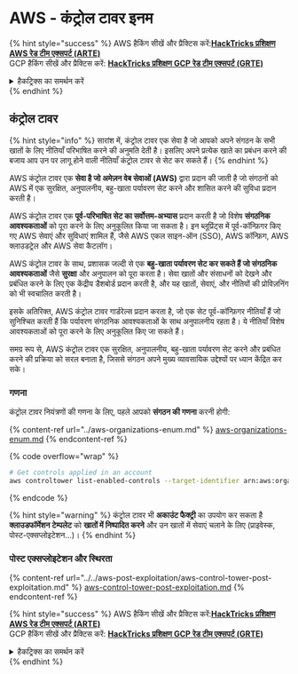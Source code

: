 # AWS - कंट्रोल टावर इनम

{% hint style="success" %}
AWS हैकिंग सीखें और प्रैक्टिस करें:<img src="/.gitbook/assets/image.png" alt="" data-size="line">[**HackTricks प्रशिक्षण AWS रेड टीम एक्सपर्ट (ARTE)**](https://training.hacktricks.xyz/courses/arte)<img src="/.gitbook/assets/image.png" alt="" data-size="line">\
GCP हैकिंग सीखें और प्रैक्टिस करें: <img src="/.gitbook/assets/image (2).png" alt="" data-size="line">[**HackTricks प्रशिक्षण GCP रेड टीम एक्सपर्ट (GRTE)**<img src="/.gitbook/assets/image (2).png" alt="" data-size="line">](https://training.hacktricks.xyz/courses/grte)

<details>

<summary>हैकट्रिक्स का समर्थन करें</summary>

* [**सदस्यता योजनाएं**](https://github.com/sponsors/carlospolop) की जाँच करें!
* 💬 [**डिस्कॉर्ड समूह**](https://discord.gg/hRep4RUj7f) या [**टेलीग्राम समूह**](https://t.me/peass) में शामिल हों या हमें **ट्विटर** 🐦 [**@hacktricks\_live**](https://twitter.com/hacktricks\_live)** पर फॉलो** करें।
* [**HackTricks**](https://github.com/carlospolop/hacktricks) और [**HackTricks Cloud**](https://github.com/carlospolop/hacktricks-cloud) github रेपो में PR जमा करके हैकिंग ट्रिक्स साझा करें।

</details>
{% endhint %}

## कंट्रोल टावर

{% hint style="info" %}
सारांश में, कंट्रोल टावर एक सेवा है जो आपको अपने संगठन के सभी खातों के लिए नीतियाँ परिभाषित करने की अनुमति देती है। इसलिए अपने प्रत्येक खाते का प्रबंधन करने की बजाय आप उन पर लागू होने वाली नीतियाँ कंट्रोल टावर से सेट कर सकते हैं।
{% endhint %}

AWS कंट्रोल टावर एक **सेवा है जो अमेज़न वेब सेवाओं (AWS)** द्वारा प्रदान की जाती है जो संगठनों को AWS में एक सुरक्षित, अनुपालनीय, बहु-खाता पर्यावरण सेट करने और शासित करने की सुविधा प्रदान करती है।

AWS कंट्रोल टावर एक **पूर्व-परिभाषित सेट का सर्वोत्तम-अभ्यास** प्रदान करती है जो विशेष **संगठनिक आवश्यकताओं** को पूरा करने के लिए अनुकूलित किया जा सकता है। इन ब्लूप्रिंट्स में पूर्व-कॉन्फ़िगर किए गए AWS सेवाएं और सुविधाएं शामिल हैं, जैसे AWS एकल साइन-ऑन (SSO), AWS कॉन्फ़िग, AWS क्लाउडट्रेल और AWS सेवा कैटलॉग।

AWS कंट्रोल टावर के साथ, प्रशासक जल्दी से एक **बहु-खाता पर्यावरण सेट कर सकते हैं जो संगठनिक आवश्यकताओं** जैसे **सुरक्षा** और अनुपालन को पूरा करता है। सेवा खातों और संसाधनों को देखने और प्रबंधित करने के लिए एक केंद्रीय डैशबोर्ड प्रदान करती है, और यह खातों, सेवाएं, और नीतियों की प्रोविज़निंग को भी स्वचालित करती है।

इसके अतिरिक्त, AWS कंट्रोल टावर गार्डरेल्स प्रदान करता है, जो एक सेट पूर्व-कॉन्फ़िगर नीतियाँ हैं जो सुनिश्चित करती हैं कि पर्यावरण संगठनिक आवश्यकताओं के साथ अनुपालनीय रहता है। ये नीतियाँ विशेष आवश्यकताओं को पूरा करने के लिए अनुकूलित किए जा सकते हैं।

समग्र रूप से, AWS कंट्रोल टावर एक सुरक्षित, अनुपालनीय, बहु-खाता पर्यावरण सेट करने और प्रबंधित करने की प्रक्रिया को सरल बनाता है, जिससे संगठन अपने मुख्य व्यावसायिक उद्देश्यों पर ध्यान केंद्रित कर सके।

### गणना

कंट्रोल टावर नियंत्रणों की गणना के लिए, पहले आपको **संगठन की गणना** करनी होगी:

{% content-ref url="../aws-organizations-enum.md" %}
[aws-organizations-enum.md](../aws-organizations-enum.md)
{% endcontent-ref %}

{% code overflow="wrap" %}
```bash
# Get controls applied in an account
aws controltower list-enabled-controls --target-identifier arn:aws:organizations::<acc_id>:ou/<ou-id>
```
{% endcode %}

{% hint style="warning" %}
कंट्रोल टावर भी **अकाउंट फैक्ट्री** का उपयोग कर सकता है **क्लाउडफॉर्मेशन टेम्पलेट** को **खातों में निष्पादित करने** और उन खातों में सेवाएं चलाने के लिए (प्राइवेस्क, पोस्ट-एक्सप्लोइटेशन...)।
{% endhint %}

### पोस्ट एक्सप्लोइटेशन और स्थिरता

{% content-ref url="../../aws-post-exploitation/aws-control-tower-post-exploitation.md" %}
[aws-control-tower-post-exploitation.md](../../aws-post-exploitation/aws-control-tower-post-exploitation.md)
{% endcontent-ref %}

{% hint style="success" %}
AWS हैकिंग सीखें और प्रैक्टिस करें:<img src="/.gitbook/assets/image.png" alt="" data-size="line">[**HackTricks प्रशिक्षण AWS रेड टीम एक्सपर्ट (ARTE)**](https://training.hacktricks.xyz/courses/arte)<img src="/.gitbook/assets/image.png" alt="" data-size="line">\
GCP हैकिंग सीखें और प्रैक्टिस करें: <img src="/.gitbook/assets/image (2).png" alt="" data-size="line">[**HackTricks प्रशिक्षण GCP रेड टीम एक्सपर्ट (GRTE)**<img src="/.gitbook/assets/image (2).png" alt="" data-size="line">](https://training.hacktricks.xyz/courses/grte)

<details>

<summary>हैकट्रिक्स का समर्थन करें</summary>

* [**सदस्यता योजनाएं**](https://github.com/sponsors/carlospolop) की जाँच करें!
* 💬 [**डिस्कॉर्ड समूह**](https://discord.gg/hRep4RUj7f) या [**टेलीग्राम समूह**](https://t.me/peass) में शामिल हों या हमें **ट्विटर** 🐦 [**@hacktricks\_live**](https://twitter.com/hacktricks\_live)** पर फॉलो** करें।
* [**हैकिंग ट्रिक्स साझा करें**](https://github.com/carlospolop/hacktricks) द्वारा पीआर जमा करके **हैकट्रिक्स** और [**हैकट्रिक्स क्लाउड**](https://github.com/carlospolop/hacktricks-cloud) github रेपो में।

</details>
{% endhint %}
